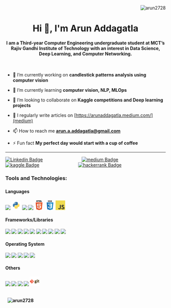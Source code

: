 <p align="right"> <img src="https://komarev.com/ghpvc/?username=arun2728&label=Profile%20views&color=0e75b6&style=flat" alt="arun2728" /> </p>
<h1 align="center">Hi 👋, I'm Arun Addagatla</h1>

<h4 align="center">I am a Third-year Computer Engineering undergraduate student at MCT’s Rajiv Gandhi Institute of Technology with an interest in Data Science, Deep Learning, and Computer Networking.</h4>
<br>

- 🔭 I’m currently working on **candlestick patterns analysis using computer vision**

- 🌱 I’m currently learning **computer vision, NLP, MLOps**

- 👯 I’m looking to collaborate on **Kaggle competitions and Deep learning projects**

- 📝 I regularly write articles on [https://arunaddagatla.medium.com/](medium)

- 📫 How to reach me **arun.a.addagatla@gmail.com**

- ⚡ Fun fact **My perfect day would start with a cup of coffee**

<hr>

[![Linkedin Badge](https://img.shields.io/badge/-linkedin-0e76a8?style=for-the-badge&labelColor=0e76a8&logo=linkedin&logoColor=white)](https://www.linkedin.com/in/arun-addagatla/)
&nbsp; &nbsp;&nbsp;&nbsp;&nbsp;&nbsp;&nbsp;&nbsp;&nbsp;&nbsp;&nbsp;&nbsp;&nbsp;&nbsp;&nbsp;&nbsp;&nbsp;
&nbsp;&nbsp;&nbsp;&nbsp;&nbsp;&nbsp;&nbsp;&nbsp;&nbsp;&nbsp;
[![medium Badge](https://img.shields.io/badge/-Medium-black?style=for-the-badge&labelColor=black&logo=medium&logoColor=white)](https://www.hackerrank.com/arun_a_addagatla)
&nbsp; &nbsp;&nbsp;&nbsp;&nbsp;&nbsp;&nbsp;&nbsp;&nbsp;&nbsp;&nbsp;&nbsp;&nbsp;&nbsp;&nbsp;&nbsp;&nbsp;
&nbsp;&nbsp;&nbsp;&nbsp;&nbsp;&nbsp;&nbsp;&nbsp;&nbsp;&nbsp;
[![kaggle Badge](https://img.shields.io/badge/-kaggle-0e76a8?style=for-the-badge&labelColor=whitesmoke&logo=kaggle&logoColor=0e76a8)](https://www.kaggle.com/arun2729)
&nbsp; &nbsp;&nbsp;&nbsp;&nbsp;&nbsp;&nbsp;&nbsp;&nbsp;&nbsp;&nbsp;&nbsp;&nbsp;&nbsp;&nbsp;&nbsp;&nbsp;
&nbsp;&nbsp;&nbsp;&nbsp;&nbsp;&nbsp;&nbsp;&nbsp;&nbsp;&nbsp;
[![hackerrank Badge](https://img.shields.io/badge/-hackerrank-black?style=for-the-badge&labelColor=black&logo=hackerrank&logoColor=malachite)](https://www.hackerrank.com/arun_a_addagatla)



<h3 align="left">Tools and Technologies:<h3>

<h4 align="left">Languages<h4>  
<img height="30" src="https://cdn.iconscout.com/icon/free/png-512/c-programming-569564.png">
<img height="30" src="https://raw.githubusercontent.com/github/explore/80688e429a7d4ef2fca1e82350fe8e3517d3494d/topics/python/python.png">
<img height="30" src="https://cdn.iconscout.com/icon/free/png-512/java-43-569305.png">
<img height="30" src="https://upload.wikimedia.org/wikipedia/commons/thumb/1/1b/R_logo.svg/724px-R_logo.svg.png">
<img height="30" src="https://raw.githubusercontent.com/github/explore/80688e429a7d4ef2fca1e82350fe8e3517d3494d/topics/html/html.png">
<img height="30" src="https://raw.githubusercontent.com/github/explore/80688e429a7d4ef2fca1e82350fe8e3517d3494d/topics/css/css.png">
<img height="30" src="https://raw.githubusercontent.com/github/explore/80688e429a7d4ef2fca1e82350fe8e3517d3494d/topics/javascript/javascript.png">


<h4 align="left">Frameworks/Libraries<h4>  
<img height="30" src="https://icon2.cleanpng.com/20180802/iwp/kisspng-flask-by-example-python-web-framework-bottle-lico-softwares-websites-press-services-product-5b634c8e416770.5741331515332343182679.jpg"></code>
<img height="30" src="https://icon-library.com/images/django-icon/django-icon-0.jpg">
<img height="30" src="https://numpy.org/images/logos/numpy.svg"></code>
<img height="30" src="https://upload.wikimedia.org/wikipedia/commons/thumb/2/22/Pandas_mark.svg/1200px-Pandas_mark.svg.png">
<img height="30" src="https://upload.wikimedia.org/wikipedia/commons/thumb/8/84/Matplotlib_icon.svg/1200px-Matplotlib_icon.svg.png">
<img height="30" src="https://user-images.githubusercontent.com/315810/92161415-9e357100-edfe-11ea-917d-f9e33fd60741.png">
<img height="30" src="https://upload.wikimedia.org/wikipedia/commons/thumb/0/05/Scikit_learn_logo_small.svg/1280px-Scikit_learn_logo_small.svg.png">
<img height="30" src="https://ih1.redbubble.net/image.405700150.0170/st,small,507x507-pad,600x600,f8f8f8.u5.jpg">
<img height="30" src="https://upload.wikimedia.org/wikipedia/commons/thumb/2/2d/Tensorflow_logo.svg/1200px-Tensorflow_logo.svg.png">
<img height="30" src="https://www.pngitem.com/pimgs/m/31-310639_pytorch-logo-png-transparent-png.png">

<h4 align="left">Operating System<h4> 
<img height="30" src="https://github.com/EgoistDeveloper/operating-system-logos/blob/master/src/48x48/linux.png?raw=true">
<img height="30" src="https://github.com/EgoistDeveloper/operating-system-logos/blob/master/src/48x48/debian.png?raw=true">
<img height="30" src="https://github.com/EgoistDeveloper/operating-system-logos/blob/master/src/48x48/ubuntu.png?raw=true">
<img height="30" src="https://github.com/EgoistDeveloper/operating-system-logos/blob/master/src/48x48/arch-linux.png?raw=true">
<img height="30" src="https://github.com/EgoistDeveloper/operating-system-logos/blob/master/src/48x48/windows.png?raw=true">

<h4 align="left">Others<h4> 
<img height="30" src="https://colab.research.google.com/img/colab_favicon_256px.png">
<img height="30" src="https://upload.wikimedia.org/wikipedia/commons/thumb/9/9a/Visual_Studio_Code_1.35_icon.svg/1024px-Visual_Studio_Code_1.35_icon.svg.png">
<img height="30" src="https://pics.freeicons.io/uploads/icons/png/11951723851551942290-512.png">
<img height="30" src="https://www.psych.mcgill.ca/labs/mogillab/anaconda2/pkgs/anaconda-navigator-1.4.3-py27_0/lib/python2.7/site-packages/anaconda_navigator/static/images/anaconda-icon-1024x1024.png">
<img height="30" src="https://raw.githubusercontent.com/github/explore/80688e429a7d4ef2fca1e82350fe8e3517d3494d/topics/git/git.png">

<br>
<br>

&nbsp;
<img align="center" src="https://github-readme-stats.vercel.app/api?username=arun2728&show_icons=true&locale=en&theme=tokyonight" alt="arun2728" />

